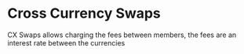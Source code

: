 # Cross Currency Swaps

CX Swaps allows charging the fees between members, the fees are an interest rate between the currencies
